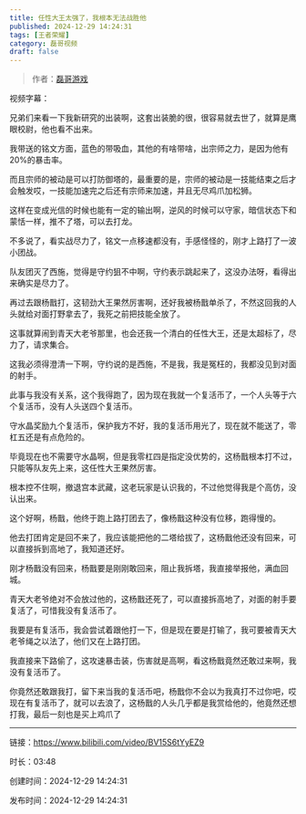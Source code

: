 ```yaml
---
title: 任性大王太强了，我根本无法战胜他
published: 2024-12-29 14:24:31
tags: [王者荣耀]
category: 磊哥视频
draft: false
---
```



> 作者：[磊哥游戏](https://space.bilibili.com/268941858?spm_id_from=333.788.upinfo.head.click)

视频字幕：

兄弟们来看一下我新研究的出装啊，这套出装脆的很，很容易就去世了，就算是鹰眼校尉，他也看不出来。

我带送的铭文方面，蓝色的带吸血，其他的有啥带啥，出宗师之力，是因为他有20%的暴击率。

而且宗师的被动是可以打防御塔的，最重要的是，宗师的被动是一技能结束之后才会触发哎，一技能加速完之后还有宗师来加速，并且无尽鸡爪加松狮。

这样在变成光信的时候也能有一定的输出啊，逆风的时候可以守家，暗信状态下和蒙恬一样，推不了塔，可以去打龙。

不多说了，看实战尽力了，铭文一点移速都没有，手感怪怪的，刚才上路打了一波小团战。

队友团灭了西施，觉得是守约狙不中啊，守约表示跳起来了，这没办法呀，看得出来确实是尽力了。

再过去跟杨戬打，这韧劲大王果然厉害啊，还好我被杨戬单杀了，不然这回我的人头就给对面打野拿去了，我死之前把技能全放了。

这事就算闹到青天大老爷那里，也会还我一个清白的任性大王，还是太超标了，尽力了，请求集合。

这我必须得澄清一下啊，守约说的是西施，不是我，我是冤枉的，我都没见到对面的射手。

此事与我没有关系，这个我得跑了，因为现在我就一个复活币了，一个人头等于六个复活币，没有人头送四个复活币。

守水晶奖励九个复活币，保护我方不好，我的复活币用光了，现在就不能送了，零杠五还是有点危险的。

毕竟现在也不需要守水晶啊，但是我零杠四是指定没优势的，这杨戬根本打不过，只能等队友先上来，这任性大王果然厉害。

根本控不住啊，撤退宫本武藏，这老玩家是认识我的，不过他觉得我是个高仿，没认出来。

这个好啊，杨戬，他终于跑上路打团去了，像杨戬这种没有位移，跑得慢的。

他去打团肯定是回不来了，我应该能把他的二塔给拔了，这杨戬他还没有回来，可以直接拆到高地了，我知道还好。

刚才杨戬没有回来，杨戬要是刚刚敢回来，阻止我拆塔，我直接举报他，满血回城。

青天大老爷绝对不会放过他的，这杨戬还死了，可以直接拆高地了，对面的射手要复活了，可惜我没有复活币了。

我要是有复活币，我会尝试着跟他打一下，但是现在要是打输了，我可要被青天大老爷绳之以法了，他们又在上路打团。

我直接来下路偷了，这攻速暴击装，伤害就是高啊，看这杨戬竟然还敢过来啊，我没有复活币了。

你竟然还敢跟我打，留下来当我的复活币吧，杨戬你不会以为我真打不过你吧，哎现在有复活币了，就可以去浪了，这杨戬的人头几乎都是我赏给他的，他竟然还想打我，最后一刻也是买上鸡爪了

---


链接：https://www.bilibili.com/video/BV15S6tYyEZ9



时长：03:48

创建时间：2024-12-29 14:24:31

发布时间：2024-12-29 14:24:31

